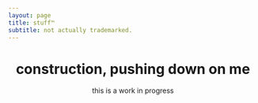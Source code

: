 ```yaml
---
layout: page
title: stuff™
subtitle: not actually trademarked.
---
```


<div style="text-align: center;">
    <h1>construction, pushing down on me</h1>
    <p>this is a work in progress</p>
</div>